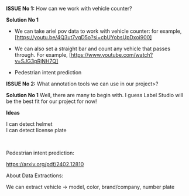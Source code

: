 **ISSUE No 1:**
How can we work with vehicle counter?

**Solution No 1**
* We can take ariel pov data to work with vehicle counter: for example, [https://youtu.be/4Q3ut7vqD5o?si=cbUYobsUpDxoi900]
* We can also set a straight bar and count any vehicle that passes through. For example, [https://www.youtube.com/watch?v=SJG3pRjNH7Q]

* Pedestrian intent prediction

**ISSUE No 2:**
What annotation tools we can use in our project>?

**Solution No 1**
Well, there are many to begin with. I guess Label Studio will be the best fit for our project for now!

**Ideas**

I can detect helmet  <br>
I can detect license plate

<br>

Pedestrian intent prediction:

https://arxiv.org/pdf/2402.12810

About Data Extractions:

We can extract vehicle -> model, color, brand/company, number plate
